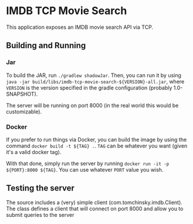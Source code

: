 # IMDB TCP Movie Search

This application exposes an IMDB movie search API via
TCP.

## Building and Running

### Jar

To build the JAR, run `./gradlew shadowJar`. Then, you
can run it by using `java -jar build/libs/imdb-tcp-movie-search-${VERSION}-all.jar`,
where `VERSION` is the version specified in the gradle
configuration (probably 1.0-SNAPSHOT).

The server will be running on port 8000 (in the real
world this would be customizable).

### Docker

If you prefer to run things via Docker, you can build
the image by using the command `docker build -t ${TAG} .`.
`TAG` can be whatever you want (given it's a valid docker tag).

With that done, simply run the server by running
`docker run -it -p ${PORT}:8000 ${TAG}`. You can use
whatever `PORT` value you wish.

## Testing the server

The source includes a (very) simple client (com.tomchinsky.imdb.Client).
The class defines a client that will connect on port 8000 and allow you
to submit queries to the server
